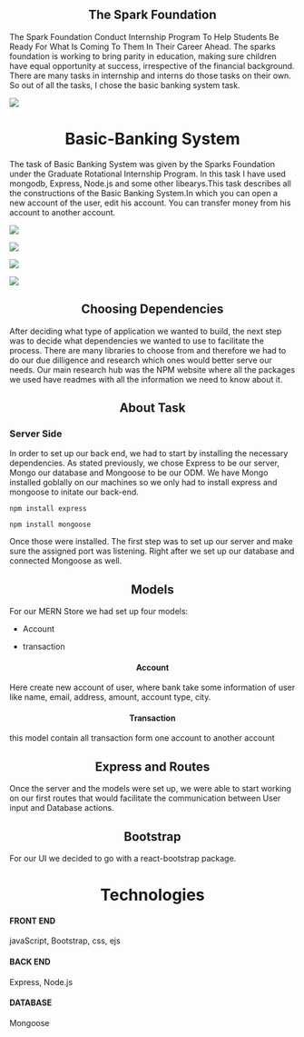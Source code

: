 <h2 align="center"> The Spark Foundation </h2>
<p>
The Spark Foundation Conduct Internship Program To Help Students Be Ready For What Is Coming To Them In Their Career Ahead. The sparks foundation
is working to bring parity in education, making sure children have equal opportunity at success, irrespective of the financial background.
There are many tasks in internship and interns do those tasks on their own. So out of all the tasks, I chose the basic banking system task.
</p>
<p align "center"> <img src="https://user-images.githubusercontent.com/77229655/129480746-03cb2285-0ad5-402a-a5c2-fff1f5e6408f.png" /> </p>

<h1 align="center"> Basic-Banking System </h1>
<p>
     The task of Basic Banking System was given by the Sparks Foundation under the Graduate Rotational Internship Program.
     In this task I have used mongodb, Express, Node.js and some other libearys.This task describes all the constructions
     of the Basic Banking System.In which you can open a new account of the user, edit his account. 
     You can transfer money from his account to another account.
     <p align "center"> <img src="https://user-images.githubusercontent.com/77229655/129481339-3411c759-21f8-409d-806a-998e03bba068.png" /> </p>
     <p align "center"> <img src="https://user-images.githubusercontent.com/77229655/129481420-dc01ba91-5064-4a46-94ed-102e203e43cc.png" /> </p>
     <p align "center"> <img src="https://user-images.githubusercontent.com/77229655/129481460-b7588d89-7c26-4d94-bacb-076f6fdacc00.png" /> </p>
     <p align "center"> <img src="https://user-images.githubusercontent.com/77229655/129481505-6a1f1ace-20bb-4f97-a753-76148855ac29.png" /> </p>
</p>

<h2 align="center"> Choosing Dependencies </h2>
<p>After deciding what type of application we wanted to build, the next step was to decide what dependencies we wanted to use to facilitate the process. There are many libraries to choose from and therefore we had to do our due dilligence and research which ones would better serve our needs. Our main research hub was the NPM website where all the packages we used have readmes with all the information we need to know about it.
</p>

<h2 align="center"> About Task </h2>
<p>

</p>
<h3> Server Side </h3>
<p>
In order to set up our back end, we had to start by installing the necessary dependencies.
As stated previously, we chose Express to be our server, Mongo our database and Mongoose to be our ODM. We have Mongo installed goblally on our machines so we only had to install express and mongoose to initate our back-end.
     
```
npm install express
```

```
npm install mongoose
```
     
Once those were installed. The first step was to set up our server and make sure the assigned port was listening. Right after we set up our database and connected Mongoose as well.
</p>

<p>
<h2 align="center">Models</h2>

For our MERN Store we had set up four models:

* Account

* transaction

<h4 align="center">Account </h4>
Here create new account of user, where bank take some information of user like name, email, address, amount, account type, city.


<h4 align="center">Transaction </h4>
this model contain all transaction form  one account to another account

<h2 align="center">Express and Routes</h2>
Once the server and the models were set up, we were able to start working on our first routes that would facilitate the communication between User input and Database actions.


<h2 align="center">Bootstrap</h2>

For our UI we decided to go with a react-bootstrap package.
<p>


<h1 align="center">Technologies</h1>
<p>
 <h4> FRONT END </h4>
 javaScript, Bootstrap, css, ejs
   
<h4> BACK END </h4>   
 Express, Node.js

<h4> DATABASE </h4>
 Mongoose
</p>



